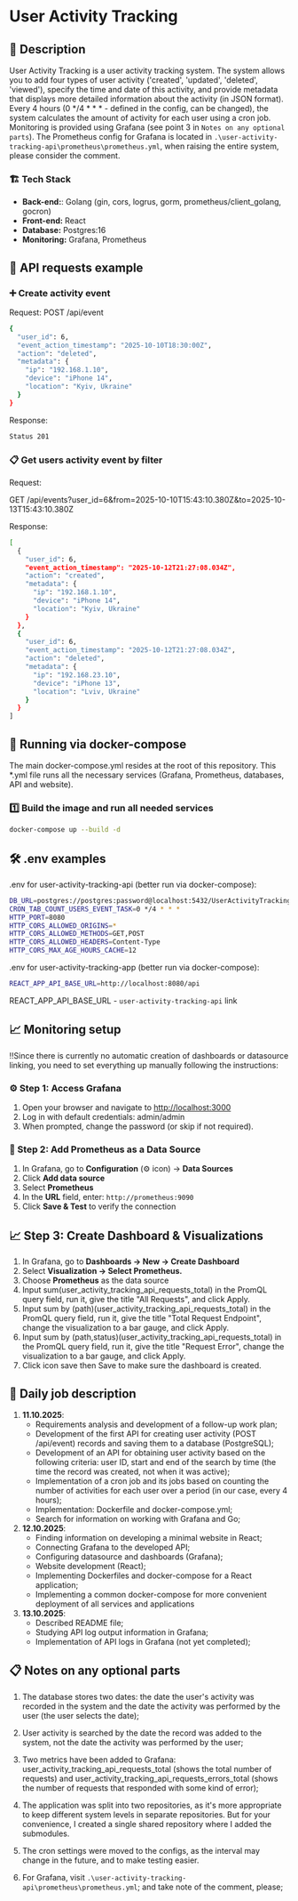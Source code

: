 # User Activity Tracking

## 📌 Description  
User Activity Tracking is a user activity tracking system. The system allows you to add four types of user activity ('created', 'updated', 'deleted', 'viewed'), specify the time and date of this activity, and provide metadata that displays more detailed information about the activity (in JSON format). Every 4 hours (0 */4 * * * - defined in the config, can be changed), the system calculates the amount of activity for each user using a cron job. Monitoring is provided using Grafana (see point 3 in `Notes on any optional parts`). The Prometheus config for Grafana is located in `.\user-activity-tracking-api\prometheus\prometheus.yml`, when raising the entire system, please consider the comment.

### 🏗 Tech Stack
- **Back-end:**: Golang (gin, cors, logrus, gorm, prometheus/client_golang, gocron)
- **Front-end:** React
- **Database:** Postgres:16
- **Monitoring:** Grafana, Prometheus
## 📡 API requests example

### ➕ Create activity event
Request:
POST /api/event
```sh
{
  "user_id": 6,
  "event_action_timestamp": "2025-10-10T18:30:00Z",
  "action": "deleted",
  "metadata": {
    "ip": "192.168.1.10",
    "device": "iPhone 14",
    "location": "Kyiv, Ukraine"
  }
}
```
Response:
```sh
Status 201
```

### 📋 Get users activity event by filter
Request:

GET /api/events?user_id=6&from=2025-10-10T15:43:10.380Z&to=2025-10-13T15:43:10.380Z

Response:
```sh
[
  {
    "user_id": 6,
    "event_action_timestamp": "2025-10-12T21:27:08.034Z",
    "action": "created",
    "metadata": {
      "ip": "192.168.1.10",
      "device": "iPhone 14",
      "location": "Kyiv, Ukraine"
    }
  },
  {
    "user_id": 6,
    "event_action_timestamp": "2025-10-12T21:27:08.034Z",
    "action": "deleted",
    "metadata": {
      "ip": "192.168.23.10",
      "device": "iPhone 13",
      "location": "Lviv, Ukraine"
    }
  }
]
```

## 🐳 Running via docker-compose
The main docker-compose.yml resides at the root of this repository. This *.yml file runs all the necessary services (Grafana, Prometheus, databases, API and website).
### 1️⃣ Build the image and run all needed services
```sh
docker-compose up --build -d
```
## 🛠 .env examples
.env for user-activity-tracking-api (better run via docker-compose):
```sh
DB_URL=postgres://postgres:password@localhost:5432/UserActivityTracking?sslmode=disable
CRON_TAB_COUNT_USERS_EVENT_TASK=0 */4 * * *
HTTP_PORT=8080
HTTP_CORS_ALLOWED_ORIGINS=*
HTTP_CORS_ALLOWED_METHODS=GET,POST
HTTP_CORS_ALLOWED_HEADERS=Content-Type
HTTP_CORS_MAX_AGE_HOURS_CACHE=12
```
.env for user-activity-tracking-app (better run via docker-compose):
```sh
REACT_APP_API_BASE_URL=http://localhost:8080/api
```
REACT_APP_API_BASE_URL - `user-activity-tracking-api` link

## 📈 Monitoring setup
‼️Since there is currently no automatic creation of dashboards or datasource linking, you need to set everything up manually following the instructions:
### ⚙️ Step 1: Access Grafana

1. Open your browser and navigate to [http://localhost:3000](http://localhost:3000)
2. Log in with default credentials: admin/admin
3. When prompted, change the password (or skip if not required).
   
### 🧠 Step 2: Add Prometheus as a Data Source

1. In Grafana, go to **Configuration** (⚙️ icon) → **Data Sources**
2. Click **Add data source**
3. Select **Prometheus**
4. In the **URL** field, enter: `http://prometheus:9090`
5. Click **Save & Test** to verify the connection

## 📈 Step 3: Create Dashboard & Visualizations

1. In Grafana, go to **Dashboards → New → Create Dashboard**
2. Select **Visualization -> Select Prometheus.**
3. Choose **Prometheus** as the data source
4. Input sum(user_activity_tracking_api_requests_total) in the PromQL query field, run it, give the title "All Requests", and click Apply.
5. Input sum by (path)(user_activity_tracking_api_requests_total) in the PromQL query field, run it, give the title "Total Request Endpoint", change the visualization to a bar gauge, and click Apply.
6. Input sum by (path,status)(user_activity_tracking_api_requests_total) in the PromQL query field, run it, give the title "Request Error", change the visualization to a bar gauge, and click Apply.
7. Click icon save then Save to make sure the dashboard is created.

## 📅 Daily job description
1. **11.10.2025**:
   - Requirements analysis and development of a follow-up work plan;
   - Development of the first API for creating user activity (POST /api/event) records and saving them to a database (PostgreSQL);
   - Development of an API for obtaining user activity based on the following criteria: user ID, start and end of the search by time (the time the record was created, not when it was active);
   - Implementation of a cron job and its jobs based on counting the number of activities for each user over a period (in our case, every 4 hours);
   - Implementation: Dockerfile and docker-compose.yml;
   - Search for information on working with Grafana and Go;
2. **12.10.2025**:
   - Finding information on developing a minimal website in React;
   - Connecting Grafana to the developed API;
   - Configuring datasource and dashboards (Grafana);
   - Website development (React);
   - Implementing Dockerfiles and docker-compose for a React application;
   - Implementing a common docker-compose for more convenient deployment of all services and applications
3. **13.10.2025**:
   - Described README file;
   - Studying API log output information in Grafana;
   - Implementation of API logs in Grafana (not yet completed);

## 📋 Notes on any optional parts
1. The database stores two dates: the date the user's activity was recorded in the system and the date the activity was performed by the user (the user selects the date);

2. User activity is searched by the date the record was added to the system, not the date the activity was performed by the user;

3. Two metrics have been added to Grafana: user_activity_tracking_api_requests_total (shows the total number of requests) and user_activity_tracking_api_requests_errors_total (shows the number of requests that responded with some kind of error);
   
4. The application was split into two repositories, as it's more appropriate to keep different system levels in separate repositories. But for your convenience, I created a single shared repository where I added the submodules.

5. The cron settings were moved to the configs, as the interval may change in the future, and to make testing easier.

6. For Grafana, visit `.\user-activity-tracking-api\prometheus\prometheus.yml`; and take note of the comment, please;


